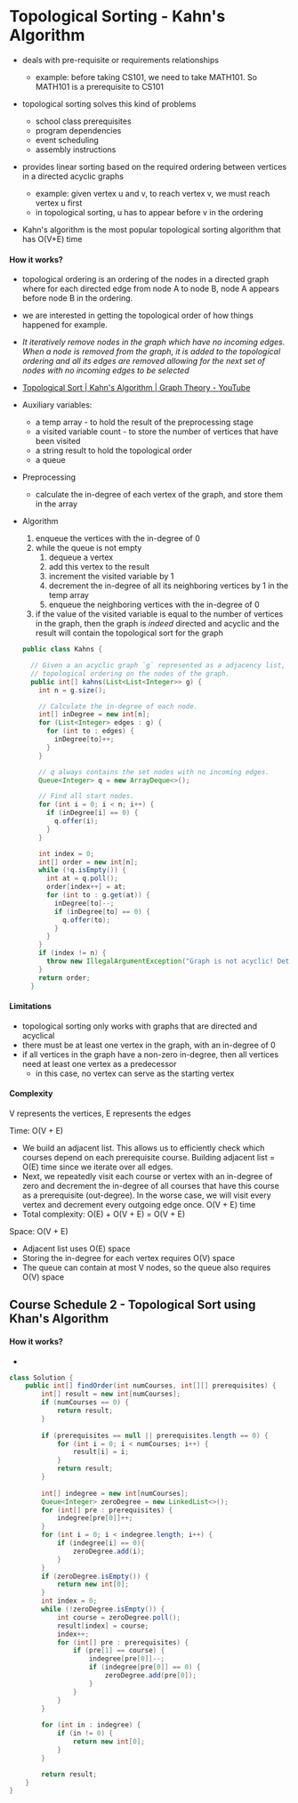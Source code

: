 Topological Sorting - Kahn's Algorithm
====

- deals with pre-requisite or requirements relationships
  - example: before taking CS101, we need to take MATH101. So MATH101 is a prerequisite to CS101
- topological sorting solves this kind of problems
  - school class prerequisites
  - program dependencies
  - event scheduling
  - assembly instructions

- provides linear sorting based on the required ordering between vertices in a directed acyclic graphs
  - example: given vertex u and v, to reach vertex v, we must reach vertex u first
  - in topological sorting, u has to appear before v in the ordering
- Kahn's algorithm is the most popular topological sorting algorithm that has O(V+E) time

#### How it works?

- topological  ordering is an ordering of the nodes in a directed graph where for each directed edge from node A to node B, node A appears before node B in the ordering.

- we are interested in getting the topological order of how things happened for example.

- *It iteratively remove nodes in the graph which have no incoming edges. When a node is removed from the graph, it is added to the topological ordering and all its edges are removed allowing for the next set of nodes with no incoming edges to be selected*

- [Topological Sort | Kahn's Algorithm | Graph Theory - YouTube](https://www.youtube.com/watch?v=cIBFEhD77b4)

- Auxiliary variables:

  - a temp array - to hold the result of the preprocessing stage
  - a visited variable count - to store the number of vertices that have been visited
  - a string result to hold the topological order
  - a queue

- Preprocessing

  - calculate the in-degree of each vertex of the graph, and store them in the array

- Algorithm

  1. enqueue the vertices with the in-degree of 0
  2. while the queue is not empty
     1. dequeue a vertex
     2. add this vertex to the result
     3. increment the visited variable by 1
     4. decrement the in-degree of all its neighboring vertices by 1 in the temp array
     5. enqueue the neighboring vertices with the in-degree of 0
  3. if the value of the visited variable is equal to the number of vertices in the graph, then the graph is *indeed* directed and acyclic and the result will contain the topological sort for the graph

  ```java
  public class Kahns {
  
    // Given a an acyclic graph `g` represented as a adjacency list, return a
    // topological ordering on the nodes of the graph.
    public int[] kahns(List<List<Integer>> g) {
      int n = g.size();
  
      // Calculate the in-degree of each node.
      int[] inDegree = new int[n];
      for (List<Integer> edges : g) {
        for (int to : edges) {
          inDegree[to]++;
        }
      }
  
      // q always contains the set nodes with no incoming edges.
      Queue<Integer> q = new ArrayDeque<>();
  
      // Find all start nodes.
      for (int i = 0; i < n; i++) {
        if (inDegree[i] == 0) {
          q.offer(i);
        }
      }
  
      int index = 0;
      int[] order = new int[n];
      while (!q.isEmpty()) {
        int at = q.poll();
        order[index++] = at;
        for (int to : g.get(at)) {
          inDegree[to]--;
          if (inDegree[to] == 0) {
            q.offer(to);
          }
        }
      }
      if (index != n) {
        throw new IllegalArgumentException("Graph is not acyclic! Detected a cycle.");
      }
      return order;
    }
  ```

  

#### Limitations

- topological sorting only works with graphs that are directed and acyclical
- there must be at least one vertex in the graph, with an in-degree of 0
- if all vertices in the graph have a non-zero in-degree, then all vertices need at least one vertex as a predecessor
  - in this case, no vertex can serve as the starting vertex

#### Complexity

V represents the vertices, E represents the edges

Time: O(V + E)

- We build an adjacent list. This allows us to efficiently check which courses depend on each prerequisite course. Building adjacent list = O(E) time since we iterate over all edges.
- Next, we repeatedly visit each course or vertex with an in-degree of zero and decrement the in-degree of all courses that have this course as a prerequisite (out-degree). In the worse case, we will visit every vertex and decrement every outgoing edge once. O(V + E) time
- Total complexity: O(E) + O(V + E) = O(V + E)

Space: O(V + E)

- Adjacent list uses O(E) space
- Storing the in-degree for each vertex requires O(V) space
- The queue can contain at most V nodes, so the queue also requires O(V) space



## Course Schedule 2 - Topological Sort using Khan's Algorithm

#### How it works?

- 



```java
class Solution {
    public int[] findOrder(int numCourses, int[][] prerequisites) {
        int[] result = new int[numCourses];
        if (numCourses == 0) {
            return result;
        }
        
        if (prerequisites == null || prerequisites.length == 0) {
            for (int i = 0; i < numCourses; i++) {
                result[i] = i;
            }
            return result;
        }
        
        int[] indegree = new int[numCourses];
        Queue<Integer> zeroDegree = new LinkedList<>();
        for (int[] pre : prerequisites) {
            indegree[pre[0]]++;
        }
        for (int i = 0; i < indegree.length; i++) {
            if (indegree[i] == 0){
                zeroDegree.add(i);
            }
        }
        if (zeroDegree.isEmpty()) {
            return new int[0];
        }
        int index = 0;
        while (!zeroDegree.isEmpty()) {
            int course = zeroDegree.poll();
            result[index] = course;
            index++;
            for (int[] pre : prerequisites) {
                if (pre[1] == course) {
                    indegree[pre[0]]--;
                    if (indegree[pre[0]] == 0) {
                        zeroDegree.add(pre[0]);
                    }
                }
            }
        }
        
        for (int in : indegree) {
            if (in != 0) {
                return new int[0];
            }
        }

        return result;
    }
}
```

